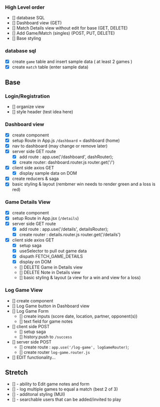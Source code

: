 ### High Level order
- [] database SQL
- [] Dashboard view (GET)
- [] Match Details view without edit for base (GET, DELETE)
- [] Add Game/Match (singles) (POST, PUT, DELETE)
- [] Base styling


### database sql
- [x] create `game` table and insert sample data ( at least 2 games )
- [x] create `match` table (enter sample data)

## Base 
### Login/Registration
- [] organize view
- [] style header (test idea here)

### Dashboard view
- [x] create component
- [x] setup Route in App.js `/dashboard` = dashboard (home)
- [x] nav to dashboard (may change or remove later)
- [x] server side GET route 
    - [x] add route : app.use('/dashboard', dashRouter);
    - [x] create router: dashboard.router.js router.get('/')
- [x] client side axios GET
   - [x] display sample data on DOM 
- [x] create reducers & saga
- [x] basic styling & layout (rembmer win needs to render green and a loss is red)

### Game Details View 
- [x] create component
- [x] setup Route in App.jsx (`/details`)
- [x] server side GET route
    - [x] add route : app.use('/details', detailsRouter);
    - [x] create router : details.router.js router.get('/details')
- [x] client side axios GET 
    - [x] setup saga 
    - [x] useSelector to pull out game data
    - [x] dispath FETCH_GAME_DETAILS
    - [x] display on DOM 
    - [] DELETE Game in Details view
    - [] DELETE Note in Details view
    - [] basic styling & layout (a view for a win and view for a loss)

### Log Game View
- [] create component
- [] Log Game button in Dashboard view
- [] Log Game Form
    - [] create inputs  (score date, location, partner, opponent(s))
    - [] text field for game notes
- [] client side POST 
    - [] setup saga 
    - [] history.push to `/success`
- [] server side POST
    - [] create route : `app.use('/log-game', logGameRouter)`; 
    - [] create router `log-game.router.js`
- [] EDIT functionality...


    

## Stretch
- [] - ability to Edit game notes and form
- [] - log multiple games to equal a match (best 2 of 3)  
- [] - additonal styling (MUI)
- [] - searchable users that can be added/invited to play

    